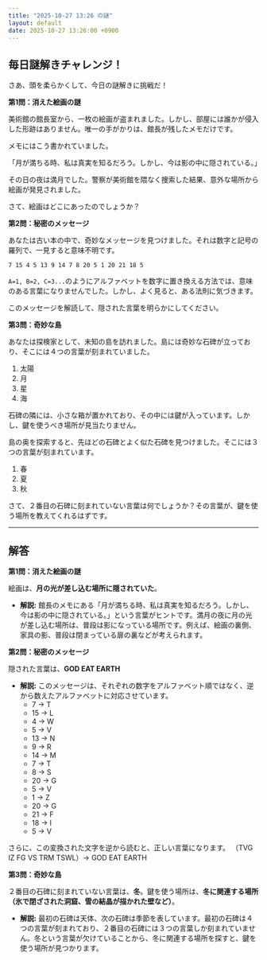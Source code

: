 ```yaml
---
title: "2025-10-27 13:26 の謎"
layout: default
date: 2025-10-27 13:26:00 +0900
---
```

## 毎日謎解きチャレンジ！

さあ、頭を柔らかくして、今日の謎解きに挑戦だ！

**第1問：消えた絵画の謎**

美術館の館長室から、一枚の絵画が盗まれました。しかし、部屋には誰かが侵入した形跡はありません。唯一の手がかりは、館長が残したメモだけです。

メモにはこう書かれていました。

「月が満ちる時、私は真実を知るだろう。しかし、今は影の中に隠されている。」

その日の夜は満月でした。警察が美術館を隈なく捜索した結果、意外な場所から絵画が発見されました。

さて、絵画はどこにあったのでしょうか？

**第2問：秘密のメッセージ**

あなたは古い本の中で、奇妙なメッセージを見つけました。それは数字と記号の羅列で、一見すると意味不明です。

`7 15 4 5 13 9 14 7 8 20 5 1 20 21 18 5`

`A=1, B=2, C=3...`のようにアルファベットを数字に置き換える方法では、意味のある言葉になりませんでした。しかし、よく見ると、ある法則に気づきます。

このメッセージを解読して、隠された言葉を明らかにしてください。

**第3問：奇妙な島**

あなたは探検家として、未知の島を訪れました。島には奇妙な石碑が立っており、そこには４つの言葉が刻まれていました。

1.  太陽
2.  月
3.  星
4.  海

石碑の隣には、小さな箱が置かれており、その中には鍵が入っています。しかし、鍵を使うべき場所が見当たりません。

島の奥を探索すると、先ほどの石碑とよく似た石碑を見つけました。そこには３つの言葉が刻まれています。

1.  春
2.  夏
3.  秋

さて、２番目の石碑に刻まれていない言葉は何でしょうか？その言葉が、鍵を使う場所を教えてくれるはずです。

---

## 解答

**第1問：消えた絵画の謎**

絵画は、**月の光が差し込む場所に隠されていた**。

*   **解説:** 館長のメモにある「月が満ちる時、私は真実を知るだろう。しかし、今は影の中に隠されている。」という言葉がヒントです。満月の夜に月の光が差し込む場所は、普段は影になっている場所です。例えば、絵画の裏側、家具の影、普段は閉まっている扉の裏などが考えられます。

**第2問：秘密のメッセージ**

隠された言葉は、**GOD EAT EARTH**

*   **解説:** このメッセージは、それぞれの数字をアルファベット順ではなく、逆から数えたアルファベットに対応させています。
    *   7 → T
    *   15 → L
    *   4 → W
    *   5 → V
    *   13 → N
    *   9 → R
    *   14 → M
    *   7 → T
    *   8 → S
    *   20 → G
    *   5 → V
    *   1 → Z
    *   20 → G
    *   21 → F
    *   18 → I
    *   5 → V

さらに、この変換された文字を逆から読むと、正しい言葉になります。
（TVG IZ FG VS TRM TSWL）→ GOD EAT EARTH

**第3問：奇妙な島**

２番目の石碑に刻まれていない言葉は、**冬**。鍵を使う場所は、**冬に関連する場所（氷で閉ざされた洞窟、雪の結晶が描かれた壁など）**。

*   **解説:** 最初の石碑は天体、次の石碑は季節を表しています。最初の石碑は４つの言葉が刻まれており、２番目の石碑には３つの言葉しか刻まれていません。冬という言葉が欠けていることから、冬に関連する場所を探すと、鍵を使う場所が見つかります。
